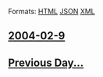 
Formats: [HTML](2004/02/9/index.html)  [JSON](2004/02/9/index.json)  [XML](2004/02/9/index.xml)  

## [2004-02-9](/news/2004/02/9/index.md)

## [Previous Day...](/news/2004/02/8/index.md)

